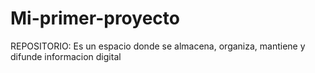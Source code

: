 # Mi-primer-proyecto
REPOSITORIO: Es un espacio donde se almacena, organiza, mantiene y difunde informacion digital
